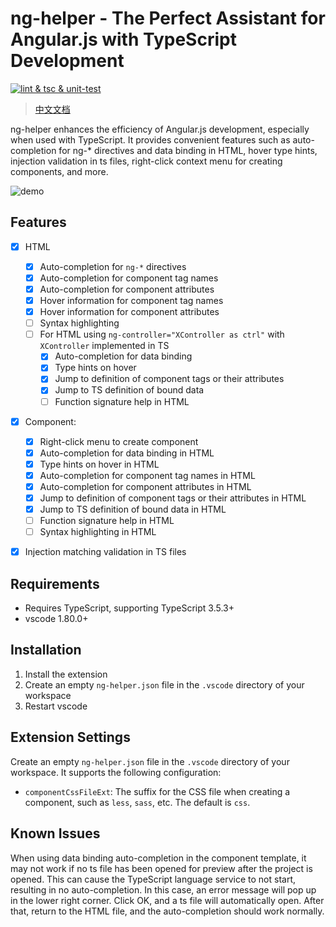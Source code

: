 
# ng-helper - The Perfect Assistant for Angular.js with TypeScript Development

[![lint & tsc & unit-test](https://github.com/huanguolin/ng-helper/actions/workflows/check.yml/badge.svg)](https://github.com/huanguolin/ng-helper/actions/workflows/check.yml)

> [中文文档](https://github.com/huanguolin/ng-helper/blob/main/packages/ng-helper-vscode/README.zh_cn.md)

ng-helper enhances the efficiency of Angular.js development, especially when used with TypeScript. It provides convenient features such as auto-completion for ng-* directives and data binding in HTML, hover type hints, injection validation in ts files, right-click context menu for creating components, and more.

![demo](https://raw.githubusercontent.com/huanguolin/ng-helper/main/resources/demo.gif)

## Features

- [x] HTML
  - [x] Auto-completion for `ng-*` directives
  - [x] Auto-completion for component tag names
  - [x] Auto-completion for component attributes
  - [x] Hover information for component tag names
  - [x] Hover information for component attributes
  - [ ] Syntax highlighting
  - [ ] For HTML using `ng-controller="XController as ctrl"` with `XController` implemented in TS
    - [x] Auto-completion for data binding
    - [x] Type hints on hover
    - [x] Jump to definition of component tags or their attributes
    - [x] Jump to TS definition of bound data
    - [ ] Function signature help in HTML
- [x] Component:
  - [x] Right-click menu to create component
  - [x] Auto-completion for data binding in HTML
  - [x] Type hints on hover in HTML
  - [x] Auto-completion for component tag names in HTML
  - [x] Auto-completion for component attributes in HTML
  - [x] Jump to definition of component tags or their attributes in HTML
  - [x] Jump to TS definition of bound data in HTML
  - [ ] Function signature help in HTML
  - [ ] Syntax highlighting in HTML
- [x] Injection matching validation in TS files


## Requirements

* Requires TypeScript, supporting TypeScript 3.5.3+
* vscode 1.80.0+

## Installation

1. Install the extension
2. Create an empty `ng-helper.json` file in the `.vscode` directory of your workspace
3. Restart vscode

## Extension Settings

Create an empty `ng-helper.json` file in the `.vscode` directory of your workspace. It supports the following configuration:

* `componentCssFileExt`: The suffix for the CSS file when creating a component, such as `less`, `sass`, etc. The default is `css`.

## Known Issues

When using data binding auto-completion in the component template, it may not work if no ts file has been opened for preview after the project is opened. This can cause the TypeScript language service to not start, resulting in no auto-completion. In this case, an error message will pop up in the lower right corner. Click OK, and a ts file will automatically open. After that, return to the HTML file, and the auto-completion should work normally.
